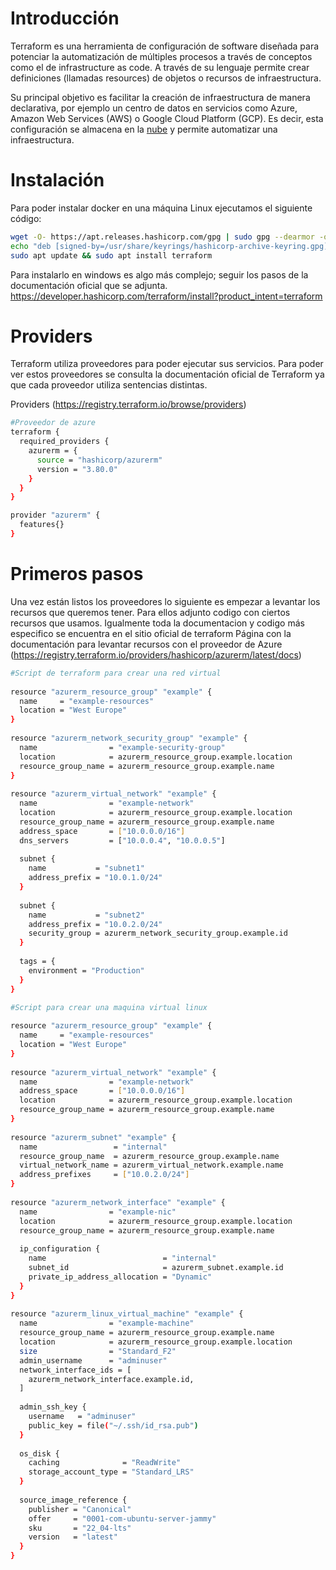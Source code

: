 # Introducción

Terraform es una herramienta de configuración de software diseñada para potenciar la automatización de múltiples procesos a través de conceptos como el de infrastructure as code. A través de su lenguaje permite crear definiciones (llamadas resources) de objetos o recursos de infraestructura.

Su principal objetivo es facilitar la creación de infraestructura de manera declarativa, por ejemplo un centro de datos en servicios como Azure, Amazon Web Services (AWS) o Google Cloud Platform (GCP). Es decir, esta configuración se almacena en la [nube](https://www.plainconcepts.com/es/cloud-computing/) y permite automatizar una infraestructura.

# Instalación 

Para poder instalar docker en una máquina Linux ejecutamos el siguiente código:
```sh
wget -O- https://apt.releases.hashicorp.com/gpg | sudo gpg --dearmor -o /usr/share/keyrings/hashicorp-archive-keyring.gpg
echo "deb [signed-by=/usr/share/keyrings/hashicorp-archive-keyring.gpg] https://apt.releases.hashicorp.com $(lsb_release -cs) main" | sudo tee /etc/apt/sources.list.d/hashicorp.list
sudo apt update && sudo apt install terraform
```

Para instalarlo en windows es algo más complejo; seguir los pasos de la documentación oficial que se adjunta.
https://developer.hashicorp.com/terraform/install?product_intent=terraform

# Providers

Terraform utiliza proveedores para poder ejecutar sus servicios. Para poder ver estos proveedores se consulta la documentación oficial de Terraform ya que cada proveedor utiliza sentencias distintas.

Providers (https://registry.terraform.io/browse/providers)

```sh
#Proveedor de azure
terraform {
  required_providers {
    azurerm = {
      source = "hashicorp/azurerm"
      version = "3.80.0"
    }
  }
}

provider "azurerm" {
  features{}
}

```

# Primeros pasos

Una vez están listos los proveedores lo siguiente es empezar a levantar los recursos que queremos tener. Para ellos adjunto codigo con ciertos recursos que usamos.
Igualmente toda la documentacion y codigo más especifico se encuentra en el sitio oficial de terraform
Página con la documentación para levantar recursos con el proveedor de Azure (https://registry.terraform.io/providers/hashicorp/azurerm/latest/docs)

```sh
#Script de terraform para crear una red virtual
 
resource "azurerm_resource_group" "example" {
  name     = "example-resources"
  location = "West Europe"
}
 
resource "azurerm_network_security_group" "example" {
  name                = "example-security-group"
  location            = azurerm_resource_group.example.location
  resource_group_name = azurerm_resource_group.example.name
}
 
resource "azurerm_virtual_network" "example" {
  name                = "example-network"
  location            = azurerm_resource_group.example.location
  resource_group_name = azurerm_resource_group.example.name
  address_space       = ["10.0.0.0/16"]
  dns_servers         = ["10.0.0.4", "10.0.0.5"]
 
  subnet {
    name           = "subnet1"
    address_prefix = "10.0.1.0/24"
  }
 
  subnet {
    name           = "subnet2"
    address_prefix = "10.0.2.0/24"
    security_group = azurerm_network_security_group.example.id
  }
 
  tags = {
    environment = "Production"
  }
}
```

```sh
#Script para crear una maquina virtual linux
 
resource "azurerm_resource_group" "example" {
  name     = "example-resources"
  location = "West Europe"
}
 
resource "azurerm_virtual_network" "example" {
  name                = "example-network"
  address_space       = ["10.0.0.0/16"]
  location            = azurerm_resource_group.example.location
  resource_group_name = azurerm_resource_group.example.name
}
 
resource "azurerm_subnet" "example" {
  name                 = "internal"
  resource_group_name  = azurerm_resource_group.example.name
  virtual_network_name = azurerm_virtual_network.example.name
  address_prefixes     = ["10.0.2.0/24"]
}
 
resource "azurerm_network_interface" "example" {
  name                = "example-nic"
  location            = azurerm_resource_group.example.location
  resource_group_name = azurerm_resource_group.example.name
 
  ip_configuration {
    name                          = "internal"
    subnet_id                     = azurerm_subnet.example.id
    private_ip_address_allocation = "Dynamic"
  }
}
 
resource "azurerm_linux_virtual_machine" "example" {
  name                = "example-machine"
  resource_group_name = azurerm_resource_group.example.name
  location            = azurerm_resource_group.example.location
  size                = "Standard_F2"
  admin_username      = "adminuser"
  network_interface_ids = [
    azurerm_network_interface.example.id,
  ]
 
  admin_ssh_key {
    username   = "adminuser"
    public_key = file("~/.ssh/id_rsa.pub")
  }
 
  os_disk {
    caching              = "ReadWrite"
    storage_account_type = "Standard_LRS"
  }
 
  source_image_reference {
    publisher = "Canonical"
    offer     = "0001-com-ubuntu-server-jammy"
    sku       = "22_04-lts"
    version   = "latest"
  }
}
```